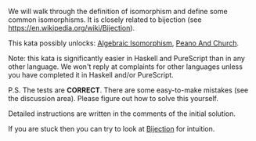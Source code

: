 We will walk through the definition of isomorphism and define some common isomorphisms. It is closely related to bijection (see https://en.wikipedia.org/wiki/Bijection).

This kata possibly unlocks: [Algebraic Isomorphism](https://www.codewars.com/kata/algebraic-isomorphism), [Peano And Church](https://www.codewars.com/kata/peano-and-church/).

Note: this kata is significantly easier in Haskell and PureScript than in any other language. We won't reply at complaints for other languages unless you have completed it in Haskell and/or PureScript. 

P.S. The tests are **CORRECT**. There are some easy-to-make mistakes (see the discussion area). Please figure out how to solve this yourself.

Detailed instructions are written in the comments of the initial solution.

If you are stuck then you can try to look at [Bijection](https://en.wikipedia.org/wiki/Bijection) for intuition.